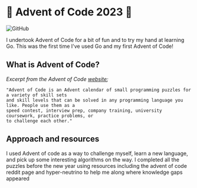 # :christmas_tree: Advent of Code 2023 :christmas_tree:

![GitHub](https://img.shields.io/badge/stars-50%2F50-yellow)

I undertook Advent of Code for a bit of fun and to try my hand at learning Go. This was the first time I've
used Go and my first Advent of Code!

## What is Advent of Code?

_Excerpt from the Advent of Code [website](https://adventofcode.com/2020/about);_

    "Advent of Code is an Advent calendar of small programming puzzles for a variety of skill sets
    and skill levels that can be solved in any programming language you like. People use them as a
    speed contest, interview prep, company training, university coursework, practice problems, or
    to challenge each other."

## Approach and resources
I used Advent of code as a way to challenge myself, learn a new language, and pick up some interesting algorithms on the way. I completed all the puzzles before the new year using resources including the
advent of code reddit page and hyper-neutrino to help me along where knowledge gaps appeared